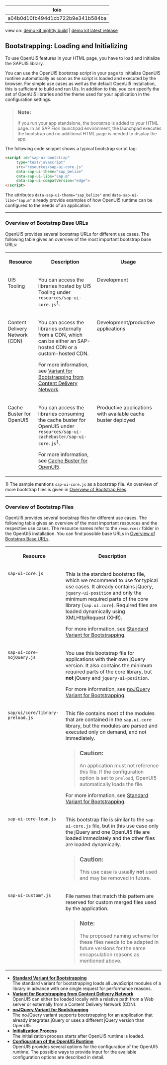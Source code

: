 <!-- loioa04b0d10fb494d1cb722b9e341b584ba -->

| loio |
| -----|
| a04b0d10fb494d1cb722b9e341b584ba |

<div id="loio">

view on: [demo kit nightly build](https://sdk.openui5.org/nightly/#/topic/a04b0d10fb494d1cb722b9e341b584ba) | [demo kit latest release](https://sdk.openui5.org/topic/a04b0d10fb494d1cb722b9e341b584ba)</div>

## Bootstrapping: Loading and Initializing

To use OpenUI5 features in your HTML page, you have to load and initialize the SAPUI5 library.

You can use the OpenUI5 bootstrap script in your page to initialize OpenUI5 runtime automatically as soon as the script is loaded and executed by the browser. For simple use cases as well as the default OpenUI5 installation, this is sufficient to build and run UIs. In addition to this, you can specify the set of OpenUI5 libraries and the theme used for your application in the configuration settings.

> ### Note:  
> If you run your app standalone, the bootstrap is added to your HTML page. In an SAP Fiori launchpad environment, the launchpad executes the bootstrap and no additional HTML page is needed to display the app.

The following code snippet shows a typical bootstrap script tag:

```html
<script id="sap-ui-bootstrap" 
     type="text/javascript"
     src="resources/sap-ui-core.js"
     data-sap-ui-theme="sap_belize"
     data-sap-ui-libs="sap.m"
     data-sap-ui-compatVersion="edge">
</script>
```

The attributes `data-sap-ui-theme="sap_belize"` and `data-sap-ui-libs="sap.m"` already provide examples of how OpenUI5 runtime can be configured to the needs of an application.

***

<a name="loioa04b0d10fb494d1cb722b9e341b584ba__section_OBBU"/>

### Overview of Bootstrap Base URLs

OpenUI5 provides several bootstrap URLs for different use cases. The following table gives an overview of the most important bootstrap base URLs:


<table>
<tr>
<th valign="top">

Resource



</th>
<th valign="top">

Description



</th>
<th valign="top">

Usage



</th>
</tr>
<tr>
<td valign="top">

UI5 Tooling



</td>
<td valign="top">

You can access the libraries hosted by UI5 Tooling under `resources/sap-ui-core.js`<sup>1</sup>.



</td>
<td valign="top">

Development



</td>
</tr>
<tr>
<td valign="top">

Content Delivery Network \(CDN\)



</td>
<td valign="top">

You can access the libraries externally from a CDN, which can be either an SAP-hosted CDN or a custom-hosted CDN.

For more information, see [Variant for Bootstrapping from Content Delivery Network](Variant_for_Bootstrapping_from_Content_Delivery_Network_2d3eb2f.md).



</td>
<td valign="top">

Development/productive applications



</td>
</tr>
<tr>
<td valign="top">

Cache Buster for OpenUI5 



</td>
<td valign="top">

You can access the libraries consuming the cache buster for OpenUI5 under `resources/sap-ui-cachebuster/sap-ui-core.js`<sup>1</sup>.

For more information, see [Cache Buster for OpenUI5](Cache_Buster_for_OpenUI5_91f0809.md).



</td>
<td valign="top">

Productive applications with available cache buster deployed



</td>
</tr>
</table>

1\) The sample mentions `sap-ui-core.js` as a bootstrap file. An overview of more bootstrap files is given in [Overview of Bootstrap Files](Bootstrapping_Loading_and_Initializing_a04b0d1.md#loioa04b0d10fb494d1cb722b9e341b584ba__section_OBF).

***

<a name="loioa04b0d10fb494d1cb722b9e341b584ba__section_OBF"/>

### Overview of Bootstrap Files

OpenUI5 provides several bootstrap files for different use cases. The following table gives an overview of the most important resources and the respective use cases. The resource names refer to the `resources/` folder in the OpenUI5 installation. You can find possible base URLs in [Overview of Bootstrap Base URLs](Bootstrapping_Loading_and_Initializing_a04b0d1.md#loioa04b0d10fb494d1cb722b9e341b584ba__section_OBBU).


<table>
<tr>
<th valign="top">

Resource



</th>
<th valign="top">

Description



</th>
</tr>
<tr>
<td valign="top">

`sap-ui-core.js`



</td>
<td valign="top">

This is the standard bootstrap file, which we recommend to use for typical use cases. It already contains jQuery, `jquery-ui-position` and only the minimum required parts of the core library \(`sap.ui.core`\). Required files are loaded dynamically using XMLHttpRequest \(XHR\).

For more information, see [Standard Variant for Bootstrapping](Standard_Variant_for_Bootstrapping_91f1f45.md).



</td>
</tr>
<tr>
<td valign="top">

`sap-ui-core-nojQuery.js`



</td>
<td valign="top">

You use this bootstrap file for applications with their own jQuery version. It also contains the minimum required parts of the core library, but **not** jQuery and `jquery-ui-position`.

For more information, see [noJQuery Variant for Bootstrapping](noJQuery_Variant_for_Bootstrapping_91f1dd0.md).



</td>
</tr>
<tr>
<td valign="top">

`sap/ui/core/library-preload.js`



</td>
<td valign="top">

This file contains most of the modules that are contained in the `sap.ui.core` library, but the modules are parsed and executed only on demand, and not immediately.

> ### Caution:  
> An application must not reference this file. If the configuration option is set to `preload`, OpenUI5 automatically loads the file.

For more information, see [Standard Variant for Bootstrapping](Standard_Variant_for_Bootstrapping_91f1f45.md).



</td>
</tr>
<tr>
<td valign="top">

`sap-ui-core-lean.js`



</td>
<td valign="top">

This bootstrap file is similar to the `sap-ui-core.js` file, but in this use case only the jQuery and one OpenUI5 file are loaded immediately and the other files are loaded dynamically.

> ### Caution:  
> This use case is usually **not** used and may be removed in future.



</td>
</tr>
<tr>
<td valign="top">

`sap-ui-custom*.js`



</td>
<td valign="top">

File names that match this pattern are reserved for custom merged files used by the application.

> ### Note:  
> The proposed naming scheme for these files needs to be adapted in future versions for the same encapsulation reasons as mentioned above.



</td>
</tr>
</table>

-   **[Standard Variant for Bootstrapping](Standard_Variant_for_Bootstrapping_91f1f45.md "The standard variant for bootstrapping loads all JavaScript modules of a library in
		advance with one single request for performance reasons.")**  
The standard variant for bootstrapping loads all JavaScript modules of a library in advance with one single request for performance reasons.
-   **[Variant for Bootstrapping from Content Delivery Network](Variant_for_Bootstrapping_from_Content_Delivery_Network_2d3eb2f.md "OpenUI5 can either be
            loaded locally with a relative path from a Web server or externally from a Content
            Delivery Network (CDN).
    ")**  
OpenUI5 can either be loaded locally with a relative path from a Web server or externally from a Content Delivery Network \(CDN\). 
-   **[noJQuery Variant for Bootstrapping](noJQuery_Variant_for_Bootstrapping_91f1dd0.md "The noJQuery variant supports bootstrapping for an application that already
        integrates jQuery or uses a different jQuery version than OpenUI5.")**  
The noJQuery variant supports bootstrapping for an application that already integrates jQuery or uses a different jQuery version than OpenUI5.
-   **[Initialization Process](Initialization_Process_91f2c90.md#loio91f2c9076f4d1014b6dd926db0e91070 "The initialization process starts after OpenUI5 runtime is
		loaded.")**  
The initialization process starts after OpenUI5 runtime is loaded.
-   **[Configuration of the OpenUI5 Runtime](Configuration_of_the_OpenUI5_Runtime_91f08de.md "OpenUI5 provides several options for the configuration of the OpenUI5 runtime. The possible ways to provide input for the available
		configuration options are described in detail.")**  
OpenUI5 provides several options for the configuration of the OpenUI5 runtime. The possible ways to provide input for the available configuration options are described in detail.

